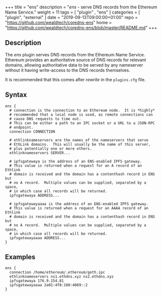 +++
title = "ens"
description = "*ens* - serve DNS records from the Ethereum Name Service."
weight = 11
tags = [  "plugin" , "ens" ]
categories = [ "plugin", "external" ]
date = "2019-09-13T09:00:00+01:00"
repo = "https://github.com/wealdtech/coredns-ens"
home = "https://github.com/wealdtech/coredns-ens/blob/master/README.md"
+++

## Description

The *ens* plugin serves DNS records from the Ethereum Name Service.  Ethereum provides an authoritative source of DNS records for relevant domains, allowing authoritative data to be served by any nameserver without it having write-access to the DNS records themselves.

It is recommended that this comes after *rewrite* in the `plugins.cfg` file.

## Syntax

```
ens {
  # connection is the connection to an Ethereum node.  It is *highly*
  # recommended that a local node is used, as remote connections can
  # cause DNS requests to time out.
  # This can be either a path to an IPC socket or a URL to a JSON-RPC
  # endpoint.
  connection CONNECTION

  # ethlinknameservers are the names of the nameservers that serve
  # EthLink domains.  This will usually be the name of this server,
  # plus potentially one or more others.
  ethlinknameservers SERVER...

  # ipfsgatewaya is the address of an ENS-enabled IPFS gateway.
  # This value is returned when a request for an A record of an Ethlink
  # domain is received and the domain has a contenthash record in ENS but
  # no A record.  Multiple values can be supplied, separated by a space,
  # in which case all records will be returned.
  ipfsgatewaya ADDRESS...

  # ipfsgatewayaaaa is the address of an ENS-enabled IPFS gateway.
  # This value is returned when a request for an AAAA record of an Ethlink
  # domain is received and the domain has a contenthash record in ENS but
  # no A record.  Multiple values can be supplied, separated by a space,
  # in which case all records will be returned.
  ipfsgatewayaaaa ADDRESS...
}
```

## Examples

```
ens {
  connection /home/ethereum/.ethereum/geth.ipc
  ethlinknameservers ns1.ethdns.xyz ns2.ethdns.xyz
  ipfsgatewaya 176.9.154.81
  ipfsgatewayaaaa 2a01:4f8:160:4069::2
}
```
